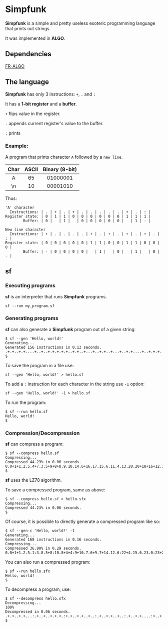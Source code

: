 # Simpfunk

**Simpfunk** is a simple and pretty useless esoteric programming language that prints out strings.

It was implemented in **ALGO**.

## Dependencies

[FR-ALGO](https://github.com/teegre/fr-algo)

## The language

**Simpfunk** has only 3 instructions: `+`, `.` and `:`

It has a **1-bit register** and a **buffer**.

`+` flips value in the register.

`.` appends current register's value to the buffer.

`:` prints 

### Example:

A program that prints character `A` followed by a `new line`.

| Char | ASCII | Binary (8-bit) |
|:----:|:-----:|:--------------:|
| A    | 65    | 01000001       |
| \n   | 10    | 00001010       |

Thus:

```
'A' character
  Instructions: | . | + | . | + | . | . | . | . | . | + | . | : |
Register state: | 0 | 1 | 1 | 0 | 0 | 0 | 0 | 0 | 0 | 1 | 1 | 1 |
        Buffer: | 0 |   | 1 |   | 0 | 0 | 0 | 0 | 0 |   | 1 | - |

New line character
  Instructions: | + | . | . | . | . | + | . | + | . | + | . | + | . | : |
Register state: | 0 | 0 | 0 | 0 | 0 | 1 | 1 | 0 | 0 | 1 | 1 | 0 | 0 | 0 |
        Buffer: | - | 0 | 0 | 0 | 0 |   | 1 |   | 0 |   | 1 |   | 0 | - |
```

## sf

### Executing programs

**sf** is an interpreter that runs **Simpfunk** programs.

```
sf --run my_program.sf
```

### Generating programs

**sf** can also generate a **Simpfunk** program out of a given string:

```
$ sf --gen 'Hello, world!'
Generating...
Generated 156 instructions in 0.13 seconds.
.+.+..+.+....+..+..+.+.+.+.+..+.+..+...+..+.+..+...+..+.+....+..+.+.+..+....+.+......+...+.+...+.+..+.+....+.+...+..+.+..+..+.+..+...+..+..+.+....+.+....+.:
$
```

To save the program in a file use:

`sf --gen 'Hello, world!' > hello.sf`

To add a `:` instruction for each character in the string use `-1` option:

`sf --gen 'Hello, world!' -1 > hello.sf`

To run the program:

```
$ sf --run hello.sf
Hello, world!
$
```
### Compression/Decompression

**sf** can compress a program:

```
$ sf --compress hello.sf
Compressing...
Compressed 44.23% in 0.06 seconds.
0.0+1+1.2.5.4+7.3.5+9+8+8.9.10.14.6+16.17.15.6.11.4.13.20.20+18+16+12.14+30.13+29.33.9:
$
```

**sf** uses the LZ78 algorithm.

To save a compressed program, same as above:

```
$ sf --compress hello.sf > hello.sfx
Compressing...
Compressed 44.23% in 0.06 seconds.
$
```

Of course, it is possible to directly generate a compressed program like so:

```
$ sf --gen-c 'Hello, world!' -1
Generating...
Generated 168 instructions in 0.16 seconds.
Compressing...
Compressed 36.90% in 0.29 seconds.
0.0+1+1.2.5.1:3.8.5+8:10.8+4+4:9+16.7.6+9.7+14.12.6:22+4.15.6.23.0:23+20.30+20+25.30.19.37.36+22.23:35.22:
```

You can also run a compressed program:

```
$ sf --run hello.sfx
Hello, world!
$
```

To decompress a program, use:

```
$ sf --decompress hello.sfx
Decompressing...
100%
Decompressed in 0.06 seconds.
.+.+..+.+...:.+..+..+.+.+.:+.+..+.+..+..:.+..+.+..+..:.+..+.+....:+..+.+.+..+..:..+.+.....:.+...+.+...:+.+..+.+....:+.+...+..+.+.:.+..+.+..+..:.+..+..+.+..:..+.+....+.:
$
```
